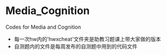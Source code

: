 # Media_Cognition
Codes for Media and Cognition
- 每一次hw内的'hwxcheat'文件夹是助教习题课上带大家做的版本
- 自测题内的文件是每周发布的自测题中用到的代码文件
